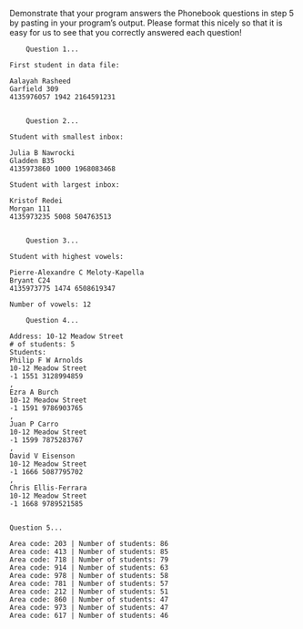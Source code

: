 Demonstrate that your program answers the Phonebook
   questions in step 5 by pasting in your program’s output. Please
   format this nicely so that it is easy for us to see that you
   correctly answered each question!
```
    Question 1...

First student in data file:

Aalayah Rasheed
Garfield 309
4135976057 1942 2164591231


    Question 2...

Student with smallest inbox:

Julia B Nawrocki
Gladden B35
4135973860 1000 1968083468

Student with largest inbox:

Kristof Redei
Morgan 111
4135973235 5008 504763513


    Question 3...

Student with highest vowels:

Pierre-Alexandre C Meloty-Kapella
Bryant C24
4135973775 1474 6508619347

Number of vowels: 12

    Question 4...

Address: 10-12 Meadow Street
# of students: 5
Students: 
Philip F W Arnolds
10-12 Meadow Street
-1 1551 3128994859
,
Ezra A Burch
10-12 Meadow Street
-1 1591 9786903765
,
Juan P Carro
10-12 Meadow Street
-1 1599 7875283767
,
David V Eisenson
10-12 Meadow Street
-1 1666 5087795702
,
Chris Ellis-Ferrara
10-12 Meadow Street
-1 1668 9789521585


Question 5...

Area code: 203 | Number of students: 86
Area code: 413 | Number of students: 85
Area code: 718 | Number of students: 79
Area code: 914 | Number of students: 63
Area code: 978 | Number of students: 58
Area code: 781 | Number of students: 57
Area code: 212 | Number of students: 51
Area code: 860 | Number of students: 47
Area code: 973 | Number of students: 47
Area code: 617 | Number of students: 46

```

